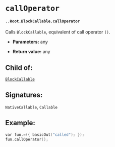 # `callOperator`

#### `..Root.BlockCallable.callOperator`

Calls `BlockCallable`, equivalent of call operator `()`.

* **Parameters:** any

* **Return value:** any

## Child of:

[`BlockCallable`](docs..Root.BlockCallable.md)

## Signatures:

`NativeCallable`, `Callable`

## Example:

```c
var fun.=({ basicOut("called"); });
fun.callOperator();
```